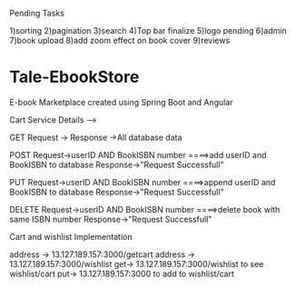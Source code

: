 Pending Tasks

1)sorting
2)pagination
3)search
4)Top bar finalize
5)logo pending
6)admin
7)book upload
8)add zoom effect on book cover
9)reviews



# Tale-EbookStore
E-book Marketplace created using Spring Boot and Angular

Cart Service Details -->

GET
Request ->
Response ->All database data

POST
Request->userID AND BookISBN number
====>add userID and BookISBN to database
Response->"Request Successfull"

PUT
Request->userID AND BookISBN number
====>append userID and BookISBN to database
Response->"Request Successfull"

DELETE
Request->userID AND BookISBN number
====>delete book with same ISBN number
Response->"Request Successfull"





Cart and wishlist Implementation

address -> 13.127.189.157:3000/getcart
address -> 13.127.189.157:3000/wishlist
get->
13.127.189.157:3000/wishlist
to see wishlist/cart
put->
13.127.189.157:3000
to add to wishlist/cart
